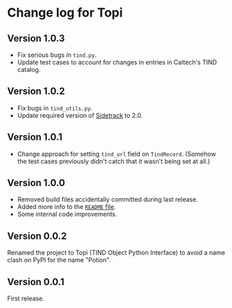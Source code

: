 # Change log for Topi

## Version 1.0.3

* Fix serious bugs in `tind.py`.
* Update test cases to account for changes in entries in Caltech's TIND catalog.


## Version 1.0.2

* Fix bugs in `tind_utils.py`.
* Update required version of [Sidetrack](https://github.com/caltechlibrary/sidetrack) to 2.0.


## Version 1.0.1

* Change approach for setting `tind_url` field on `TindRecord`. (Somehow the test cases previously didn't catch that it wasn't being set at all.)


## Version 1.0.0

* Removed build files accidentally committed during last release.
* Added more info to the [`README` file](README.md).
* Some internal code improvements.


## Version 0.0.2

Renamed the project to Topi (TIND Object Python Interface) to avoid a name clash on PyPI for the name "Potion".


## Version 0.0.1

First release.
